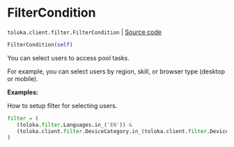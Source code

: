 # FilterCondition
`toloka.client.filter.FilterCondition` | [Source code](https://github.com/Toloka/toloka-kit/blob/v0.1.24/src/client/filter.py#L50)

```python
FilterCondition(self)
```

You can select users to access pool tasks.


For example, you can select users by region, skill, or browser type (desktop or mobile).


**Examples:**

How to setup filter for selecting users.

```python
filter = (
   (toloka.filter.Languages.in_('EN')) &
   (toloka.client.filter.DeviceCategory.in_(toloka.client.filter.DeviceCategory.SMARTPHONE))
)
```
